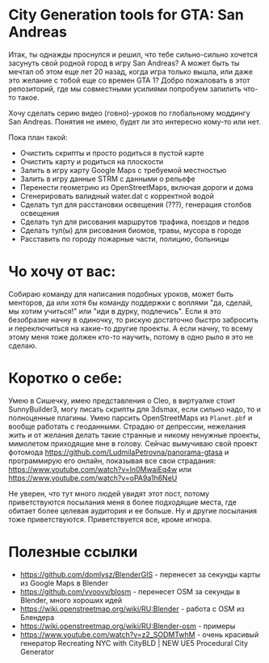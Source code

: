 # City Generation tools for GTA: San Andreas

Итак, ты однажды проснулся и решил, что тебе сильно-сильно хочется засунуть свой родной город в игру San Andreas? А может быть ты мечтал об этом еще лет 20 назад, когда игра только вышла, или даже это желание с тобой еще со времен GTA 1? Добро пожаловать в этот репозиторий, где мы совместными усилиями попробуем запилить что-то такое.

Хочу сделать серию видео (говно)-уроков по глобальному моддингу San Andreas. Понятия не имею, будет ли это интересно кому-то или нет.

Пока план такой:
* Очистить скрипты и просто родиться в пустой карте
* Очистить карту и родиться на плоскости
* Залить в игру карту Google Maps с требуемой местностью
* Залить в игру данные STRM с данными о рельефе
* Перенести геометрию из OpenStreetMaps, включая дороги и дома
* Сгенерировать валидный water.dat с корректной водой
* Сделать тул для расстановки освещения (???), генерация столбов освещения
* Сделать тул для рисования маршрутов трафика, поездов и педов
* Сделать тул(ы) для рисования биомов, травы, мусора в городе
* Расставить по городу пожарные части, полицию, больницы

# Чо хочу от вас:

Собираю команду для написания подобных уроков, может быть менторов, да или хотя бы команду поддержки с воплями "да, сделай, мы хотим учиться!" или "иди в дурку, подлечись". Если я это безобразие начну в одиночку, то рискую достаточно быстро забросить и переключиться на какие-то другие проекты. А если начну, то всему этому меня тоже должен кто-то научить, потому в одно рыло я это не сделаю.

# Коротко о себе:

Умею в Сишечку, имею представления о Cleo, в виртуалке стоит SunnyBuilder3, могу писать скрипты для 3dsmax, если сильно надо, то и полноценные плагины. Умею парсить OpenStreetMaps из `Planet.pbf` и вообще работать с геоданными. Страдаю от депрессии, нежелания жить и от желания делать такие странные и никому ненужные проекты, мимолетом приходящие мне в голову. Сейчас вымучиваю свой проект фотомода https://github.com/LudmilaPetrovna/panorama-gtasa и программирую его онлайн, показывая все свои страдания: https://www.youtube.com/watch?v=ln0MwaiEq4w или https://www.youtube.com/watch?v=oPA9a1h6NeU

Не уверен, что тут много людей увидят этот пост, потому приветствуются посылания меня в более подходящие места, где обитает более целевая аудитория и ее больше. Ну и другие посылания тоже приветствуются. Приветствуется все, кроме игнора.

# Полезные ссылки

* https://github.com/domlysz/BlenderGIS - перенесет за секунды карты из Google Maps в Blender
* https://github.com/vvoovv/blosm - перенесет OSM за секунды в Blender, много хороших идей
* https://wiki.openstreetmap.org/wiki/RU:Blender - работа с OSM из Блендера
* https://wiki.openstreetmap.org/wiki/RU:Blender-osm - примеры
* https://www.youtube.com/watch?v=z2_SODMTwhM - очень красивый генератор Recreating NYC with CityBLD | NEW UE5 Procedural City Generator

